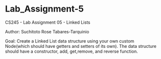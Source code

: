 # Lab_Assignment-5
CS245 - Lab Assignment 05 - Linked Lists

Author:
	Suchitoto Rose Tabares-Tarquinio
  
Goal:
  Create a Linked List data structure using your own custom Node(which should have getters and setters of
its own). The data structure should have a constructor, add, get,remove, and reverse function.
